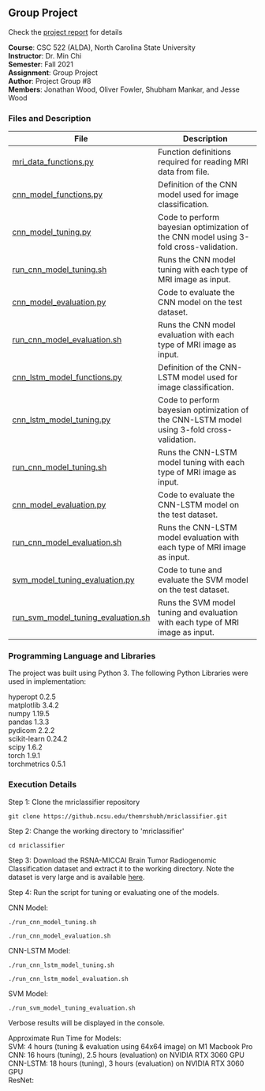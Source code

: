 ## Group Project

Check the [project report](https://github.com/themrshubh/mriclassifier/blob/main/report.pdf) for details 

**Course**: CSC 522 (ALDA), North Carolina State University\
**Instructor**: Dr. Min Chi\
**Semester**: Fall 2021\
**Assignment**: Group Project\
**Author**: Project Group #8\
**Members**: Jonathan Wood, Oliver Fowler, Shubham Mankar, and Jesse Wood

### Files and Description

| File | Description                                                                                                       |
|----------|-----------------------------------------------------------------------------------------------------------------------|
|[mri_data_functions.py](https://github.com/themrshubh/mriclassifier/blob/main/mri_data_functions.py)| Function definitions required for reading MRI data from file. |
|[cnn_model_functions.py](https://github.com/themrshubh/mriclassifier/blob/main/cnn_model_functions.py)| Definition of the CNN model used for image classification. |
|[cnn_model_tuning.py](https://github.com/themrshubh/mriclassifier/blob/main/cnn_model_tuning.py)| Code to perform bayesian optimization of the CNN model using 3-fold cross-validation. |
|[run_cnn_model_tuning.sh](https://github.com/themrshubh/mriclassifier/blob/main/run_cnn_model_tuning.sh)| Runs the CNN model tuning with each type of MRI image as input. |
|[cnn_model_evaluation.py](https://github.com/themrshubh/mriclassifier/blob/main/cnn_model_evaluation.py)| Code to evaluate the CNN model on the test dataset. |
|[run_cnn_model_evaluation.sh](https://github.com/themrshubh/mriclassifier/blob/main/run_cnn_model_evaluation.sh)| Runs the CNN model evaluation with each type of MRI image as input. |
|[cnn_lstm_model_functions.py](https://github.com/themrshubh/mriclassifier/blob/main/cnn_lstm_model_functions.py)| Definition of the CNN-LSTM model used for image classification. |
|[cnn_lstm_model_tuning.py](https://github.com/themrshubh/mriclassifier/blob/main/cnn_model_tuning.py)| Code to perform bayesian optimization of the CNN-LSTM model using 3-fold cross-validation. |
|[run_cnn_model_tuning.sh](https://github.com/themrshubh/mriclassifier/blob/main/run_cnn_model_tuning.sh)| Runs the CNN-LSTM model tuning with each type of MRI image as input. |
|[cnn_model_evaluation.py](https://github.com/themrshubh/mriclassifier/blob/main/cnn_model_evaluation.py)| Code to evaluate the CNN-LSTM model on the test dataset. |
|[run_cnn_model_evaluation.sh](https://github.com/themrshubh/mriclassifier/blob/main/run_cnn_model_evaluation.sh)| Runs the CNN-LSTM model evaluation with each type of MRI image as input. |
|[svm_model_tuning_evaluation.py](https://github.com/themrshubh/mriclassifier/blob/main/svm_model_tuning_evaluation.py)| Code to tune and evaluate the SVM model on the test dataset. |
|[run_svm_model_tuning_evaluation.sh](https://github.com/themrshubh/mriclassifier/blob/main/run_svm_model_tuning_evaluation.sh)| Runs the SVM model tuning and evaluation with each type of MRI image as input. |

### Programming Language and Libraries
The project was built using Python 3. The following Python Libraries were used in implementation:

hyperopt        0.2.5  
matplotlib      3.4.2  
numpy           1.19.5  
pandas          1.3.3  
pydicom         2.2.2  
scikit-learn    0.24.2  
scipy           1.6.2  
torch           1.9.1  
torchmetrics    0.5.1  
    
### Execution Details

Step 1: Clone the mriclassifier repository
<pre><code>git clone https://github.ncsu.edu/themrshubh/mriclassifier.git</code></pre>

Step 2: Change the working directory to 'mriclassifier'
<pre><code>cd mriclassifier</code></pre>

Step 3: Download the RSNA-MICCAI Brain Tumor Radiogenomic Classification dataset and extract it to the working directory. Note the dataset is very large and is available [here](https://www.kaggle.com/c/rsna-miccai-brain-tumor-radiogenomic-classification).

Step 4: Run the script for tuning or evaluating one of the models.  

CNN Model: <pre><code>./run_cnn_model_tuning.sh  
./run_cnn_model_evaluation.sh</code></pre>

CNN-LSTM Model: <pre><code>./run_cnn_lstm_model_tuning.sh  
./run_cnn_lstm_model_evaluation.sh</code></pre>


SVM Model: <pre><code>./run_svm_model_tuning_evaluation.sh </code></pre>

Verbose results will be displayed in the console.  

Approximate Run Time for Models:  
SVM: 4 hours (tuning & evaluation using 64x64 image) on M1 Macbook Pro  
CNN: 16 hours (tuning), 2.5 hours (evaluation) on NVIDIA RTX 3060 GPU  
CNN-LSTM: 18 hours (tuning), 3 hours (evaluation) on NVIDIA RTX 3060 GPU  
ResNet:  
